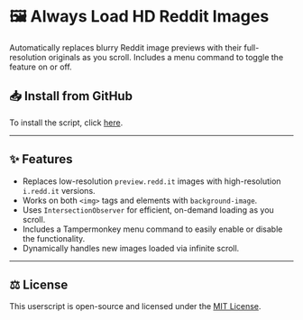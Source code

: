 # 🖼 Always Load HD Reddit Images

Automatically replaces blurry Reddit image previews with their full-resolution originals as you scroll. Includes a menu command to toggle the feature on or off.

## **📥 Install from GitHub**

To install the script, click [here](https://raw.githubusercontent.com/sinazadeh/userscripts/refs/heads/main/Always_Load_HD_Reddit_Images.user.js).

---

## **✨ Features**

- Replaces low-resolution `preview.redd.it` images with high-resolution `i.redd.it` versions.
- Works on both `<img>` tags and elements with `background-image`.
- Uses `IntersectionObserver` for efficient, on-demand loading as you scroll.
- Includes a Tampermonkey menu command to easily enable or disable the functionality.
- Dynamically handles new images loaded via infinite scroll.

---

## ⚖️ License

This userscript is open-source and licensed under the [MIT License](https://opensource.org/licenses/MIT).
